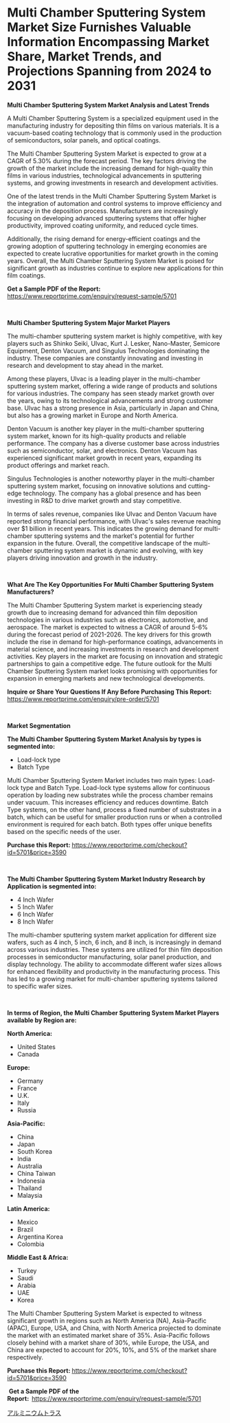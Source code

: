 <p><h1>Multi Chamber Sputtering System Market Size Furnishes Valuable Information Encompassing Market Share, Market Trends, and Projections Spanning from 2024 to 2031</h1></p><p><strong>Multi Chamber Sputtering System Market Analysis and Latest Trends</strong></p>
<p><p>A Multi Chamber Sputtering System is a specialized equipment used in the manufacturing industry for depositing thin films on various materials. It is a vacuum-based coating technology that is commonly used in the production of semiconductors, solar panels, and optical coatings.</p><p>The Multi Chamber Sputtering System Market is expected to grow at a CAGR of 5.30% during the forecast period. The key factors driving the growth of the market include the increasing demand for high-quality thin films in various industries, technological advancements in sputtering systems, and growing investments in research and development activities.</p><p>One of the latest trends in the Multi Chamber Sputtering System Market is the integration of automation and control systems to improve efficiency and accuracy in the deposition process. Manufacturers are increasingly focusing on developing advanced sputtering systems that offer higher productivity, improved coating uniformity, and reduced cycle times.</p><p>Additionally, the rising demand for energy-efficient coatings and the growing adoption of sputtering technology in emerging economies are expected to create lucrative opportunities for market growth in the coming years. Overall, the Multi Chamber Sputtering System Market is poised for significant growth as industries continue to explore new applications for thin film coatings.</p></p>
<p><strong>Get a Sample PDF of the Report:&nbsp;</strong> <a href="https://www.reportprime.com/enquiry/request-sample/5701">https://www.reportprime.com/enquiry/request-sample/5701</a></p>
<p>&nbsp;</p>
<p><strong>Multi Chamber Sputtering System Major Market Players</strong></p>
<p><p>The multi-chamber sputtering system market is highly competitive, with key players such as Shinko Seiki, Ulvac, Kurt J. Lesker, Nano-Master, Semicore Equipment, Denton Vacuum, and Singulus Technologies dominating the industry. These companies are constantly innovating and investing in research and development to stay ahead in the market.</p><p>Among these players, Ulvac is a leading player in the multi-chamber sputtering system market, offering a wide range of products and solutions for various industries. The company has seen steady market growth over the years, owing to its technological advancements and strong customer base. Ulvac has a strong presence in Asia, particularly in Japan and China, but also has a growing market in Europe and North America.</p><p>Denton Vacuum is another key player in the multi-chamber sputtering system market, known for its high-quality products and reliable performance. The company has a diverse customer base across industries such as semiconductor, solar, and electronics. Denton Vacuum has experienced significant market growth in recent years, expanding its product offerings and market reach.</p><p>Singulus Technologies is another noteworthy player in the multi-chamber sputtering system market, focusing on innovative solutions and cutting-edge technology. The company has a global presence and has been investing in R&D to drive market growth and stay competitive.</p><p>In terms of sales revenue, companies like Ulvac and Denton Vacuum have reported strong financial performance, with Ulvac's sales revenue reaching over $1 billion in recent years. This indicates the growing demand for multi-chamber sputtering systems and the market's potential for further expansion in the future. Overall, the competitive landscape of the multi-chamber sputtering system market is dynamic and evolving, with key players driving innovation and growth in the industry.</p></p>
<p>&nbsp;</p>
<p><strong>What Are The Key Opportunities For Multi Chamber Sputtering System Manufacturers?</strong></p>
<p><p>The Multi Chamber Sputtering System market is experiencing steady growth due to increasing demand for advanced thin film deposition technologies in various industries such as electronics, automotive, and aerospace. The market is expected to witness a CAGR of around 5-6% during the forecast period of 2021-2026. The key drivers for this growth include the rise in demand for high-performance coatings, advancements in material science, and increasing investments in research and development activities. Key players in the market are focusing on innovation and strategic partnerships to gain a competitive edge. The future outlook for the Multi Chamber Sputtering System market looks promising with opportunities for expansion in emerging markets and new technological developments.</p></p>
<p><strong>Inquire or Share Your Questions If Any Before Purchasing This Report:</strong> <a href="https://www.reportprime.com/enquiry/pre-order/5701">https://www.reportprime.com/enquiry/pre-order/5701</a></p>
<p>&nbsp;</p>
<p><strong>Market Segmentation</strong></p>
<p><strong>The Multi Chamber Sputtering System Market Analysis by types is segmented into:</strong></p>
<p><ul><li>Load-lock type</li><li>Batch Type</li></ul></p>
<p><p>Multi Chamber Sputtering System Market includes two main types: Load-lock type and Batch Type. Load-lock type systems allow for continuous operation by loading new substrates while the process chamber remains under vacuum. This increases efficiency and reduces downtime. Batch Type systems, on the other hand, process a fixed number of substrates in a batch, which can be useful for smaller production runs or when a controlled environment is required for each batch. Both types offer unique benefits based on the specific needs of the user.</p></p>
<p><strong>Purchase this Report:&nbsp;</strong><a href="https://www.reportprime.com/checkout?id=5701&price=3590">https://www.reportprime.com/checkout?id=5701&price=3590</a></p>
<p>&nbsp;</p>
<p><strong>The Multi Chamber Sputtering System Market Industry Research by Application is segmented into:</strong></p>
<p><ul><li>4 Inch Wafer</li><li>5 Inch Wafer</li><li>6 Inch Wafer</li><li>8 Inch Wafer</li></ul></p>
<p><p>The multi-chamber sputtering system market application for different size wafers, such as 4 inch, 5 inch, 6 inch, and 8 inch, is increasingly in demand across various industries. These systems are utilized for thin film deposition processes in semiconductor manufacturing, solar panel production, and display technology. The ability to accommodate different wafer sizes allows for enhanced flexibility and productivity in the manufacturing process. This has led to a growing market for multi-chamber sputtering systems tailored to specific wafer sizes.</p></p>
<p>&nbsp;</p>
<p><strong>In terms of Region, the Multi Chamber Sputtering System Market Players available by Region are:</strong></p>
<p>
    <p> <strong> North America: </strong>
        <ul>
            <li>United States</li>
            <li>Canada</li>
        </ul>
        </p> 
    <p> <strong> Europe: </strong>
        <ul>
            <li>Germany</li>
            <li>France</li>
            <li>U.K.</li>
            <li>Italy</li>
            <li>Russia</li>
        </ul>
        </p> 
    <p> <strong> Asia-Pacific: </strong>
        <ul>
            <li>China</li>
            <li>Japan</li>
            <li>South Korea</li>
            <li>India</li>
            <li>Australia</li>
            <li>China Taiwan</li>
            <li>Indonesia</li>
            <li>Thailand</li>
            <li>Malaysia</li>
        </ul>
        </p> 
    <p> <strong> Latin America: </strong>
        <ul>
            <li>Mexico</li>
            <li>Brazil</li>
            <li>Argentina Korea</li>
            <li>Colombia</li>
        </ul>
        </p> 
    <p> <strong> Middle East & Africa: </strong>
        <ul>
            <li>Turkey</li>
            <li>Saudi</li>
            <li>Arabia</li>
            <li>UAE</li>
            <li>Korea</li>
        </ul>
    </p>
    </p>
<p><p>The Multi Chamber Sputtering System Market is expected to witness significant growth in regions such as North America (NA), Asia-Pacific (APAC), Europe, USA, and China, with North America projected to dominate the market with an estimated market share of 35%. Asia-Pacific follows closely behind with a market share of 30%, while Europe, the USA, and China are expected to account for 20%, 10%, and 5% of the market share respectively.</p></p>
<p><strong>Purchase this Report: </strong><a href="https://www.reportprime.com/checkout?id=5701&price=3590">https://www.reportprime.com/checkout?id=5701&price=3590</a></p>
<p>&nbsp;<strong>Get a Sample PDF of the Report:&nbsp;&nbsp;</strong><a href="https://www.reportprime.com/enquiry/request-sample/5701">https://www.reportprime.com/enquiry/request-sample/5701</a></p>
<p><strong></strong></p>
<p><p><a href="https://github.com/lababdou/Market-Research-Report-List-3/blob/main/840593015863.md">アルミニウムトラス</a></p></p>
